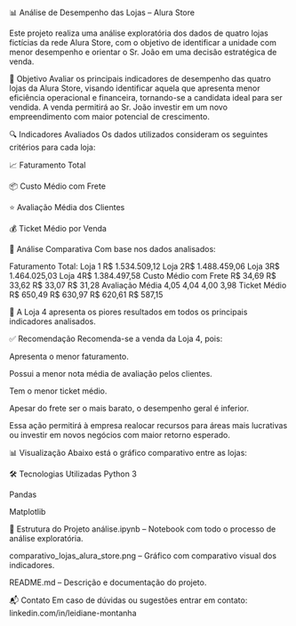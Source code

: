 📊 Análise de Desempenho das Lojas – Alura Store

Este projeto realiza uma análise exploratória dos dados de quatro lojas fictícias da rede Alura Store, com o objetivo de identificar a unidade com menor desempenho e orientar 
o Sr. João em uma decisão estratégica
de venda.

🎯 Objetivo
Avaliar os principais indicadores de desempenho das quatro lojas da Alura Store, visando identificar aquela que apresenta menor eficiência operacional e financeira, 
tornando-se a candidata ideal para ser vendida. 
A venda permitirá ao Sr. João investir em um novo empreendimento com maior potencial de crescimento.

🔍 Indicadores Avaliados
Os dados utilizados consideram os seguintes critérios para cada loja:

📈 Faturamento Total

📦 Custo Médio com Frete

⭐ Avaliação Média dos Clientes

💰 Ticket Médio por Venda

🧠 Análise Comparativa
Com base nos dados analisados:


Faturamento Total:	Loja 1 R$ 1.534.509,12	Loja 2R$ 1.488.459,06	Loja 3R$ 1.464.025,03	Loja 4R$ 1.384.497,58
Custo Médio com Frete	R$ 34,69	R$ 33,62	R$ 33,07	R$ 31,28
Avaliação Média	4,05	4,04	4,00	3,98
Ticket Médio	R$ 650,49	R$ 630,97	R$ 620,61	R$ 587,15

📌 A Loja 4 apresenta os piores resultados em todos os principais indicadores analisados.

✅ Recomendação
Recomenda-se a venda da Loja 4, pois:

Apresenta o menor faturamento.

Possui a menor nota média de avaliação pelos clientes.

Tem o menor ticket médio.

Apesar do frete ser o mais barato, o desempenho geral é inferior.

Essa ação permitirá à empresa realocar recursos para áreas mais lucrativas ou investir em novos negócios com maior retorno esperado.

📊 Visualização
Abaixo está o gráfico comparativo entre as lojas:


🛠️ Tecnologias Utilizadas
Python 3

Pandas

Matplotlib

📁 Estrutura do Projeto
análise.ipynb – Notebook com todo o processo de análise exploratória.

comparativo_lojas_alura_store.png – Gráfico com comparativo visual dos indicadores.

README.md – Descrição e documentação do projeto.

📬 Contato
Em caso de dúvidas ou sugestões entrar em contato: linkedin.com/in/leidiane-montanha
